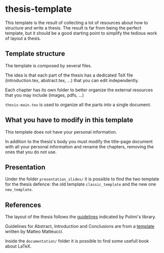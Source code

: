 # thesis-template

This template is the result of collecting a lot of resources about how to structure and write a thesis. 
The result is far from being the perfect template, but it should be a good starting point to simplify the tedious work of layout a thesis.

## Template structure
The template is composed by several files. 

The idea is that each part of the thesis has a dedicated TeX file (introduction.tex, abstract.tex, ...) that you can edit independently. 

Each chapter has its own folder to better organize the external resources that you may include (images, pdfs, ...)

`thesis-main.tex` is used to organize all the parts into a single document. 


## What you have to modify in this template
This template does not have your personal information.

In addition to the thesis's body you must modify the title-page document with all your personal information and rename the chapters, removing the ones that you do not use.

## Presentation
Under the folder `presentation_slides/` it is possible to find the two template for the thesis defence: the old template `classic_template` and the new one `new_template`.

## References
The layout of the thesis follows the [guidelines](http://www.tedoc.polimi.it/uploads/media/PoliTesi_Istruzioni.pdf) indicated by Polimi's library.

Guidelines for Abstract, Introduction and Conclusions are from a [template](http://airwiki.ws.dei.polimi.it/images/3/3c/SchemaTesi.tgz) written by Matteo Matteucci.

Inside the `documentation/` folder it is possible to find some usefull book about LaTeX.

